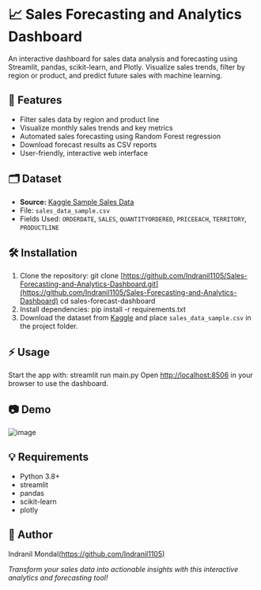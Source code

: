 # 📈 Sales Forecasting and Analytics Dashboard
An interactive dashboard for sales data analysis and forecasting using Streamlit, pandas, scikit-learn, and Plotly. Visualize sales trends, filter by region or product, and predict future sales with machine learning.
## 🚀 Features
- Filter sales data by region and product line
- Visualize monthly sales trends and key metrics
- Automated sales forecasting using Random Forest regression
- Download forecast results as CSV reports
- User-friendly, interactive web interface
## 🗂️ Dataset
- **Source:** [Kaggle Sample Sales Data](https://www.kaggle.com/datasets/kyanyoga/sample-sales-data)
- File: `sales_data_sample.csv`
- Fields Used: `ORDERDATE`, `SALES`, `QUANTITYORDERED`, `PRICEEACH`, `TERRITORY`, `PRODUCTLINE`
## 🛠️ Installation
1. Clone the repository:
git clone [https://github.com/Indranil1105/Sales-Forecasting-and-Analytics-Dashboard.git](https://github.com/Indranil1105/Sales-Forecasting-and-Analytics-Dashboard)
cd sales-forecast-dashboard
2. Install dependencies:
pip install -r requirements.txt
3. Download the dataset from [Kaggle](https://www.kaggle.com/datasets/kyanyoga/sample-sales-data) and place `sales_data_sample.csv` in the project folder.
## ⚡ Usage
Start the app with:
streamlit run main.py
Open [http://localhost:8506](http://localhost:8506) in your browser to use the dashboard.
## 📷 Demo
![image](https://github.com/user-attachments/assets/2498ff12-40c2-4855-a548-2e743e8ce818)
## 💡 Requirements
- Python 3.8+
- streamlit
- pandas
- scikit-learn
- plotly
## 👤 Author
Indranil Mondal[(https://github.com/Indranil1105)](https://github.com/Indranil1105)


*Transform your sales data into actionable insights with this interactive analytics and forecasting tool!*
